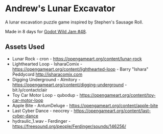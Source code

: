 # Andrew's Lunar Excavator

A lunar excavation puzzle game inspired by Stephen's Sausage Roll.

Made in 8 days for [Godot Wild Jam #48](https://itch.io/jam/godot-wild-jam-48).

## Assets Used

- Lunar Rock - cron - https://opengameart.org/content/lunar-rock
- Lighthearted Loop - IsharaComix - https://opengameart.org/content/lighthearted-loop - Barry "Ishara" Peddycord <http://isharacomix.com>
- Digging Underground - Almitory - https://opengameart.org/content/digging-underground - bit.ly/contactclair
- Toy Car Motor Loop - qubodup - https://opengameart.org/content/toy-car-motor-loop
- Apple Bite - AntumDeluge - https://opengameart.org/content/apple-bite
- Last Cyber Dance - neocrey - https://opengameart.org/content/last-cyber-dance
- hydraulic_1.wav - Ferdinger - https://freesound.org/people/Ferdinger/sounds/146256/

